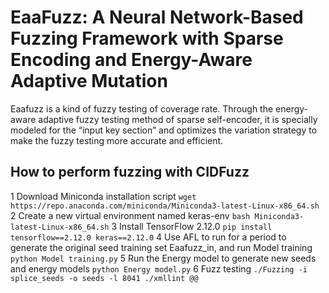 # EaaFuzz: A Neural Network-Based Fuzzing Framework with Sparse Encoding and Energy-Aware Adaptive Mutation
Eaafuzz is a kind of fuzzy testing of coverage rate. Through the energy-aware adaptive fuzzy testing method of sparse self-encoder, it is specially modeled for the “input key section” and optimizes the variation strategy to make the fuzzy testing more accurate and efficient.
## How to perform fuzzing with CIDFuzz
1 Download Miniconda installation script
`wget https://repo.anaconda.com/miniconda/Miniconda3-latest-Linux-x86_64.sh`
2 Create a new virtual environment named keras-env
`bash Miniconda3-latest-Linux-x86_64.sh`
3 Install TensorFlow 2.12.0
`pip install tensorflow==2.12.0 keras==2.12.0`
4 Use AFL to run for a period to generate the original seed training set Eaafuzz_in, and run Model training
`python Model training.py`
5 Run the Energy model to generate new seeds and energy models
`python Energy model.py`
6 Fuzz testing
`./Fuzzing -i splice_seeds -o seeds -l 8041 ./xmllint @@`

